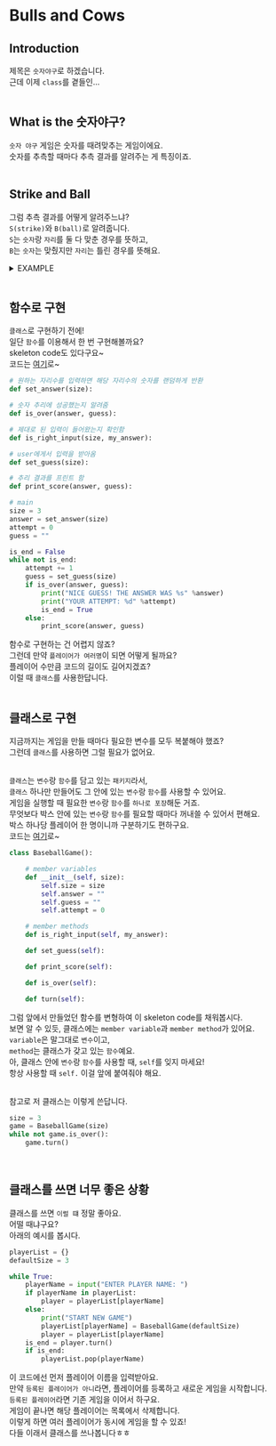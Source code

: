 # Bulls and Cows

## Introduction
제목은 `숫자야구`로 하겠습니다.  
근데 이제 `class`를 곁들인...    
<br>



## What is the 숫자야구?
`숫자 야구` 게임은 숫자를 때려맞추는 게임이에요.  
숫자를 추측할 때마다 추측 결과를 알려주는 게 특징이죠.  
<br>



## Strike and Ball
그럼 추측 결과를 어떻게 알려주느냐?  
`S(strike)`와 `B(ball)`로 알려줍니다.  
`S`는 `숫자`랑 `자리`를 둘 다 맞춘 경우를 뜻하고,  
`B`는 `숫자`는 맞췄지만 `자리`는 틀린 경우를 뜻해요.  

<details><summary>EXAMPLE</summary>

`정답`: 486   
`추측`: 408   
첫번째 숫자인 `4`는 숫자도 맞고 자리도 맞으니까 `S`,  
두번째 숫자인 `0`은 숫자가 틀렸으니까 아무것도 아니고,  
세번째 숫자인 `8`은 숫자만 맞추고 자리는 틀렸으니까 `B`.  
결론적으로 `추측 결과`는 `1S1B`이 됩니다.  
</details>
<br>



## 함수로 구현
`클래스`로 구현하기 전에!  
일단 `함수`를 이용해서 한 번 구현해볼까요?  
skeleton code도 있다구요~  
코드는 [여기](https://github.com/happyhddey/pythonSimpleProject/blob/main/project/bullsAndCows/bullsAndCowsFunction.py)로~
```python
# 원하는 자리수를 입력하면 해당 자리수의 숫자를 랜덤하게 반환
def set_answer(size):

# 숫자 추리에 성공했는지 알려줌
def is_over(answer, guess):

# 제대로 된 입력이 들어왔는지 확인함
def is_right_input(size, my_answer):

# user에게서 입력을 받아옴
def set_guess(size):

# 추리 결과를 프린트 함
def print_score(answer, guess):

# main
size = 3
answer = set_answer(size)
attempt = 0
guess = ""

is_end = False
while not is_end:
    attempt += 1
    guess = set_guess(size)
    if is_over(answer, guess):
        print("NICE GUESS! THE ANSWER WAS %s" %answer)
        print("YOUR ATTEMPT: %d" %attempt)
        is_end = True
    else:
        print_score(answer, guess)
```
함수로 구현하는 건 어렵지 않죠?    
그런데 만약 `플레이어가 여러명`이 되면 어떻게 될까요?  
플레이어 수만큼 코드의 길이도 길어지겠죠?  
이럴 때 `클래스`를 사용한답니다.  
<br>

## 클래스로 구현
지금까지는 게임을 만들 때마다 필요한 변수를 모두 복붙해야 했죠?  
그런데 `클래스`를 사용하면 그럴 필요가 없어요.  
<br>

`클래스`는 `변수`랑 `함수`를 담고 있는 `패키지`라서,  
`클래스` 하나만 만들어도 그 안에 있는 `변수`랑 `함수`를 사용할 수 있어요.  
게임을 실행할 때 필요한 `변수`랑 `함수`를 `하나로 포장`해둔 거죠.  
무엇보다 박스 안에 있는 `변수`랑 `함수`를 필요할 때마다 꺼내쓸 수 있어서 편해요.  
박스 하나당 플레이어 한 명이니까 구분하기도 편하구요.  
코드는 [여기](https://github.com/happyhddey/pythonSimpleProject/blob/main/project/bullsAndCows/bullsAndCowsClass.py)로~
```python
class BaseballGame():

    # member variables
    def __init__(self, size):
        self.size = size
        self.answer = ""
        self.guess = ""
        self.attempt = 0

    # member methods
    def is_right_input(self, my_answer):

    def set_guess(self):

    def print_score(self):

    def is_over(self):

    def turn(self):
```
그럼 앞에서 만들었던 함수를 변형하여 이 skeleton code를 채워봅시다.  
보면 알 수 있듯, 클래스에는 `member variable`과 `member method`가 있어요.  
`variable`은 말그대로 `변수`이고,  
`method`는 클래스가 갖고 있는 `함수`예요.  
아, 클래스 안에 `변수`랑 `함수`를 사용할 때, `self`를 잊지 마세요!  
항상 사용할 때 `self.` 이걸 앞에 붙여줘야 해요.  

<br>
참고로 저 클래스는 이렇게 쓴답니다.  

```python
size = 3
game = BaseballGame(size)
while not game.is_over():
    game.turn()
```
<br>

## 클래스를 쓰면 너무 좋은 상황
클래스를 쓰면 `이럴 떄` 정말 좋아요.  
어떨 때냐구요?  
아래의 예시를 봅시다.  
```python
playerList = {}
defaultSize = 3

while True:
    playerName = input("ENTER PLAYER NAME: ")
    if playerName in playerList:
        player = playerList[playerName]
    else:
        print("START NEW GAME")
        playerList[playerName] = BaseballGame(defaultSize)
        player = playerList[playerName]
    is_end = player.turn()
    if is_end:
        playerList.pop(playerName)
```
이 코드에선 먼저 플레이어 이름을 입력받아요.  
만약 `등록된 플레이어가 아니`라면, 플레이어를 등록하고 새로운 게임을 시작합니다.  
`등록된 플레이어`라면 기존 게임을 이어서 하구요.  
게임이 끝나면 해당 플레이어는 목록에서 삭제합니다.  
이렇게 하면 여러 플레이어가 동시에 게임을 할 수 있죠!  
다들 이래서 클래스를 쓰나봅니다ㅎㅎ  
<br>
<br>
<br>
